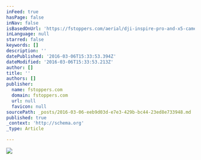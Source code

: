 ```yaml
---
inFeed: true
hasPage: false
inNav: false
isBasedOnUrl: 'https://fstoppers.com/aerial/dji-inspire-pro-and-x5-camera-review-absolute-game-changer-104950'
inLanguage: null
starred: false
keywords: []
description: ''
datePublished: '2016-03-06T15:33:53.394Z'
dateModified: '2016-03-06T15:33:53.213Z'
author: []
title: ''
authors: []
publisher:
  name: fstoppers.com
  domain: fstoppers.com
  url: null
  favicon: null
sourcePath: _posts/2016-03-06-eeb9d03d-e7e3-429b-bc44-23ed8e733948.md
published: true
_context: 'http://schema.org'
_type: Article

---
```

![](https://d1w5usc88actyi.cloudfront.net/styles/full/s3/media/2015/12/elia-locardi-meteora-lead-image-final-1020.jpg)